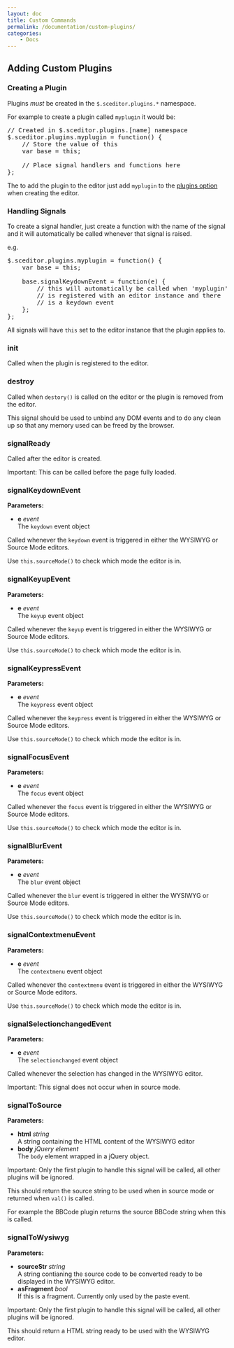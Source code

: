 ```yaml
---
layout: doc
title: Custom Commands
permalink: /documentation/custom-plugins/
categories:
    - Docs
---
```


## Adding Custom Plugins <a id="custom-plugins"></a>


### Creating a Plugin <a id="creating"></a>

Plugins *must* be created in the `$.sceditor.plugins.*` namespace.

For example to create a plugin called `myplugin` it would be:

<pre class="prettyprint linenums">
// Created in $.sceditor.plugins.[name] namespace
$.sceditor.plugins.myplugin = function() {
	// Store the value of this
	var base = this;

	// Place signal handlers and functions here
};
</pre>

The to add the plugin to the editor just add `myplugin` to the [plugins option](http://localhost:8080/documentation/options/#plugins) when creating the editor.


### Handling Signals <a id="handling-signals"></a>

To create a signal handler, just create a function with the name of the signal and it will automatically be called whenever that signal is raised.

e.g.

<pre class="prettyprint linenums">
$.sceditor.plugins.myplugin = function() {
	var base = this;

	base.signalKeydownEvent = function(e) {
		// this will automatically be called when 'myplugin'
		// is registered with an editor instance and there
		// is a keydown event
	};
};
</pre>

All signals will have `this` set to the editor instance that the plugin applies to.


### init <a id="init"></a>

Called when the plugin is registered to the editor.


### destroy <a id="destroy"></a>

Called when `destory()` is called on the editor or the plugin is removed from the editor.

This signal should be used to unbind any DOM events and to do any clean up so that any memory used can be freed by the browser.


### signalReady <a id="signalReady"></a>

Called after the editor is created.

<span class="label label-important">Important:</span> This can be called before the page fully loaded.


### signalKeydownEvent <a id="signalKeydownEvent"></a>

**Parameters:**

 * **e** *event*  
   The `keydown` event object

Called whenever the `keydown` event is triggered in either the WYSIWYG or Source Mode editors.

Use `this.sourceMode()` to check which mode the editor is in.


### signalKeyupEvent <a id="signalKeyupEvent"></a>

**Parameters:**

 * **e** *event*  
   The `keyup` event object

Called whenever the `keyup` event is triggered in either the WYSIWYG or Source Mode editors.

Use `this.sourceMode()` to check which mode the editor is in.


### signalKeypressEvent <a id="signalKeypressEvent"></a>

**Parameters:**

 * **e** *event*  
   The `keypress` event object

Called whenever the `keypress` event is triggered in either the WYSIWYG or Source Mode editors.

Use `this.sourceMode()` to check which mode the editor is in.


### signalFocusEvent <a id="signalFocusEvent"></a>

**Parameters:**

 * **e** *event*  
   The `focus` event object

Called whenever the `focus` event is triggered in either the WYSIWYG or Source Mode editors.

Use `this.sourceMode()` to check which mode the editor is in.


### signalBlurEvent <a id="signalBlurEvent"></a>

**Parameters:**

 * **e** *event*  
   The `blur` event object

Called whenever the `blur` event is triggered in either the WYSIWYG or Source Mode editors.

Use `this.sourceMode()` to check which mode the editor is in.


### signalContextmenuEvent <a id="signalContextmenuEvent"></a>

**Parameters:**

 * **e** *event*  
   The `contextmenu` event object

Called whenever the `contextmenu` event is triggered in either the WYSIWYG or Source Mode editors.

Use `this.sourceMode()` to check which mode the editor is in.


### signalSelectionchangedEvent <a id="signalSelectionchangedEvent"></a>

**Parameters:**

 * **e** *event*  
   The `selectionchanged` event object

Called whenever the selection has changed in the WYSIWYG editor.

<span class="label label-important">Important:</span> This signal does not occur when in source mode.


### signalToSource <a id="signalToSource"></a>

**Parameters:**

 * **html** *string*  
   A string containing the HTML content of the WYSIWYG editor
 * **body** *jQuery element*  
   The `body` element wrapped in a jQuery object.

<span class="label label-important">Important:</span> Only the first plugin to handle this signal will be called, all other plugins will be ignored.

This should return the source string to be used when in source mode or returned when `val()` is called.

For example the BBCode plugin returns the source BBCode string when this is called.


### signalToWysiwyg <a id="signalToWysiwyg"></a>

**Parameters:**

 * **sourceStr** *string*  
   A string contianing the source code to be converted ready to be displayed in the WYSIWYG editor.
 * **asFragment** *bool*  
   If this is a fragment. Currently only used by the paste event.

<span class="label label-important">Important:</span> Only the first plugin to handle this signal will be called, all other plugins will be ignored.

This should return a HTML string ready to be used with the WYSIWYG editor.

